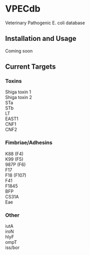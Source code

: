 # VPECdb
Veterinary Pathogenic E. coli database

## Installation and Usage
Coming soon

## Current Targets
### Toxins
Shiga toxin 1  
Shiga toxin 2  
STa  
STb  
LT  
EAST1  
CNF1  
CNF2  
### Fimbriae/Adhesins
K88 (F4)  
K99 (F5)  
987P (F6)  
F17  
F18 (F107)  
F41  
F1845  
BFP  
CS31A  
Eae  

### Other
iutA  
iroN  
hlyF  
ompT  
iss/bor
